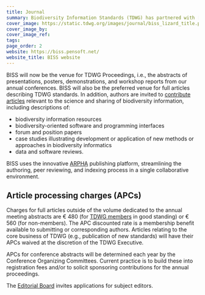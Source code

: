 ```yaml
---
title: Journal
summary: Biodiversity Information Standards (TDWG) has partnered with [Pensoft Publishers Ltd.](https://pensoft.net/about) to establish a new journal, [Biodiversity Information Science and Standards (BISS)](https://biss.pensoft.net/). With a strong commitment to open access online publishing, the journal features abstracts and articles relating to biodiversity standards and the science underpinning their development and use.
cover_image: https://static.tdwg.org/images/journal/biss_lizard_title.png
cover_image_by: 
cover_image_ref: 
tags: 
page_order: 2
website: https://biss.pensoft.net/
website_title: BISS website
---
```


BISS will now be the venue for TDWG Proceedings, i.e., the abstracts of presentations, posters, demonstrations, and workshop reports from our annual conferences. BISS will also be the preferred venue for full articles describing TDWG standards. In addition, authors are invited to [contribute articles](https://biss.pensoft.net/about) relevant to the science and sharing of biodiversity information, including descriptions of:
 
* biodiversity information resources
* biodiversity-oriented software and programming interfaces
* forum and position papers
* case studies illustrating development or application of new methods or approaches in biodiversity informatics
* data and software reviews.

BISS uses the innovative [ARPHA](http://arphahub.com/) publishing platform, streamlining the authoring, peer reviewing, and indexing process in a single collaborative environment. 

## Article processing charges (APCs)

Charges for full articles outside of the volume dedicated to the annual meeting abstracts are € 480 (for [TDWG members]({filename}../about/membership/index.md) in good standing) or € 560 (for non-members). The APC discounted rate is a membership benefit available to submitting or corresponding authors. Articles relating to the core business of TDWG (e.g., publication of new standards) will have their APCs waived at the discretion of the TDWG Executive. 

APCs for conference abstracts will be determined each year by the Conference Organizing Committees.  Current practice is to build these into registration fees and/or to solicit sponsoring contributions for the annual proceedings.

The [Editorial Board](https://biss.pensoft.net/board/) invites applications for subject editors.
